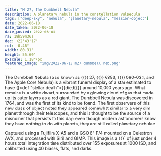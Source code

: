 ```yaml
---
title: "M 27, The Dumbbell Nebula"
description: A planetary nebula in the constellation Vulpecula
tags: ["deep-sky", "nebula", "planetary-nebula", "messier-object"]
date: 2022-06-18
date_taken: 2022-06-18
date_posted: 2022-08-05
ra: 19h59m36s
dec: +22°43'17"
rot: -0.46°
width: 80.31'
height: 55.60'
pxscale: 1.18"/px
featured_image: "img/2022-06-18 m27 dumbbell neb.png"
---
```


The Dumbbell Nebula (also known as {{<def M />}} 27, {{<def NGC />}} 6853, {{<def PK />}} 060-03.1, and The Apple Core Nebula) is a vibrant funeral display of a star estimated to have {{<def "stellar death">}}died{{</def>}} around 10,000 years ago. What remains is a white dwarf, surrounded by a glowing cloud of gas that made up its outer layers as a red giant. The Dumbbell Nebula was discovered in 1764, and was the first of its kind to be found. The first observers of this new class of object noted they appeared somewhat similar to a very dim planet through their telescopes, and this is thought to be the source of a misnomer that persists to this day: even though modern astronomers know they have nothing to do with planets, they are still called planetary nebulae.

Captured using a Fujifilm X-A5 and a GSO 6" F/4 mounted on a Celestron AVX, and processed with Siril and GIMP. This image is a {{<def stack />}} of just under 4 hours total integration time distributed over 155 exposures at 1000 ISO, and calibrated using 40 biases, flats, and darks.